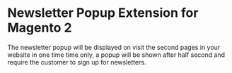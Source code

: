 # Newsletter Popup Extension for Magento 2
The newsletter popup will be displayed on visit the second pages in your website in one time time only, a popup will be shown after half second and require the customer to sign up for newsletters.
